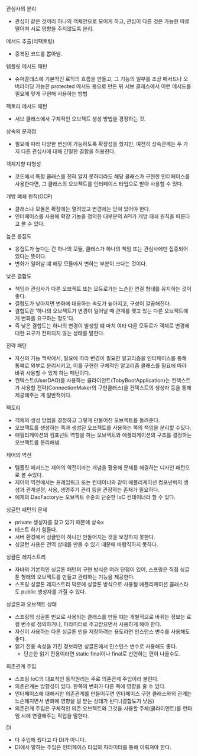 관심사의 분리
- 관심이 같은 것끼리 하나의 객체안으로 모이게 하고, 관심이 다른 것은 가능한 따로 떨어져 서로 영향을 주지않도록 분리.
  
메서드 추출(리팩토링)
- 중복된 코드를 뽑아냄.
  
템플릿 메서드 패턴
- 슈퍼클래스에 기본적인 로직의 흐름을 만들고, 그 기능의 일부를 초상 메서드나 오버라이딩 가능한 protected 메서드 등으로 만든 뒤 서브 클래스에서 이런 메서드를 필요에 맞게 구현해 사용하는 방법

팩토리 메서드 패턴
- 서브 클래스에서 구체적인 오브젝트 생성 방법을 경정하는 것.

상속의 문제점
- 필요에 따라 다양한 변신이 가능하도록 확장성을 줬지만, 여전히 상속관계는 두 가지 다른 관심사에 대해 긴밀한 결합을 허용한다. 

객체지향 다형성
- 코드에서 특정 클래스를 전혀 알지 못하더라도 해당 클래스가 구현한 인터페이스를 사용한다면, 그 클래스의 오브젝트를 인터페이스 타입으로 받아 사용할 수 있다. 

개방 폐쇄 원칙(OCP)
- 클래스나 모듈은 확장에는 열려있고 변경에는 닫혀 있어야 한다.
- 인터페이스를 사용해 확장 기능을 정의한 대부분의 API가 개방 패쇄 원칙을 따른다고 볼 수 있다.

높은 응집도
- 응집도가 높다는 건 하나의 모듈, 클래스가 하나의 책임 또는 관심사에만 집중되어 있다는 뜻이다.
- 변화가 일어날 떄 해당 모듈에서 변하는 부분이 크다는 것이다.

낮은 결합도
- 책임과 관심사가 다른 오브젝트 또는 모듀로가는 느슨한 연결 형태를 유지하는 것이 좋다.
- 결합도가 낮아지면 변화에 대응하는 속도가 높아지고, 구성이 깔끔해진다. 
- 결합도란 '하나의 오브젝트가 변경이 일어날 때 관계를 맺고 있는 다른 오브젝트에게 변화를 요구하는 정도'다.
- 즉 낮은 결합도는 하나의 변경이 발생할 떄 마치 여타 다른 모듀로가 객체로 변경에 대한 요구가 전파되지 않는 상태를 말한다. 

전략 패턴
- 자신의 기능 맥락에서, 필요에 따라 변경이 필요한 알고리즘을 인터페이스를 통해 통쨰로 외부로 분리시키고, 이를 구현한 구체적인 알고리즘 클래스를 필요에 따라 바꿔 사용할 수 있게 하는 패턴이다.
- 컨텍스트(UserDAO)를 사용하는 클라이언트(TobyBootApplication)는 컨텍스트가 사용할 전략(ConnectionMaker의 구현클래스)을 컨텍스트의 생성자 등을 통해 제공해주는 게 일반적이다.

팩토리
- 객체의 생성 방법을 결정하고 그렇게 만들어진 오브젝트를 돌려준다. 
- 오브젝트를 생성하는 쪽과 생성된 오브젝트를 사용하는 쪽의 책임을 분리할 수있다.
- 애필리케이션의 컴포넌트 역할을 하는 오브젝트와 애플리케이션의 구조를 결정하는 오브젝트를 분리해냄.

제어의 역전
- 템플릿 메서드는 제어의 역전이라는 개념을 활용해 문제를 해결하는 디자인 패턴으로 볼 수있다.
- 제어의 역전에서는 프레임워크 또는 컨테이너와 같이 애플리케이션 컴포넌틔의 생성과 관계설정, 사용, 생명주기 관리 등을 관장하는 존재가 필요하다.
- 예제의 DaoFactory는 오브젝트 수준의 단순한 IoC 컨테이너라 할 수 있다. 

싱글턴 패턴의 문제
- private 생성자를 갖고 있기 때문에 상속x
- 테스트 하기 힘들다.
- 서버 환경에서 싱글턴이 하나만 만들어지는 것을 보장하지 못한다. 
- 싱글턴 사용은 전역 상태를 만들 수 있기 때문에 바람직하지 못하다.

싱글톤 레지스트리
- 자바의 기본적인 싱글톤 패턴의 구현 방식은 여러 단점이 있어, 스프링은 직접 싱글톤 형태의 오브젝트를 만들고 관리하는 기능을 제공한다.
- 스프링 싱글톤 레지스트리 덕분에 싱글톤 방식으로 사용될 애플리케이션 클래스라도 public 생성자를 가질 수 있다.

싱글톤과 오브젝트 상태
- 스프링의 싱글톤 빈으로 사용되는 클래스를 만들 떄는 개별적으로 바뀌는 정보는 로컬 변수로 정의하거나, 파라미터로 주고받으면서 사용하게 해야 한다. 
- 자신이 사용하는 다른 싱글톤 빈을 저장하려는 용도라면 인스턴스 변수를 사용해도 좋다. 
- 읽기 전용 속성을 가진 정보라면 싱글톤에서 인스턴스 변수로 사용해도 좋다.
  - 단순한 읽기 전용이라면 static final이나 final로 선언하는 편이 나을수도.
  
의존관계 주입
- 스프링 IoC의 대표적인 동작원리는 주로 의존관계 주입이라 불린다. 
- 의존관계는 방향성이 있다. 한쪽의 변화가 다른 쪽에 영향을 줄 수 있다. 
- 인터페이스에 대해서만 의존관계를 만들어두면 인터페이스 구현 클래스와의 관계는 느슨해지면서 변화에 영향을 덜 받는 상태가 된다.(결합도가 낮음)
- 의존관계 주입은 구체적인 의존 오브젝트와 그것을 사용할 주체(클라이언트)를 런타임 시에 연결해주는 작업을 말한다.

DI
- 다 주입해 줬다고 다 DI가 아니다.
- DI에서 말하는 주입은 인터페이스 타입의 파라미터를 통해 이뤄져야 한다.  





 

 
 


